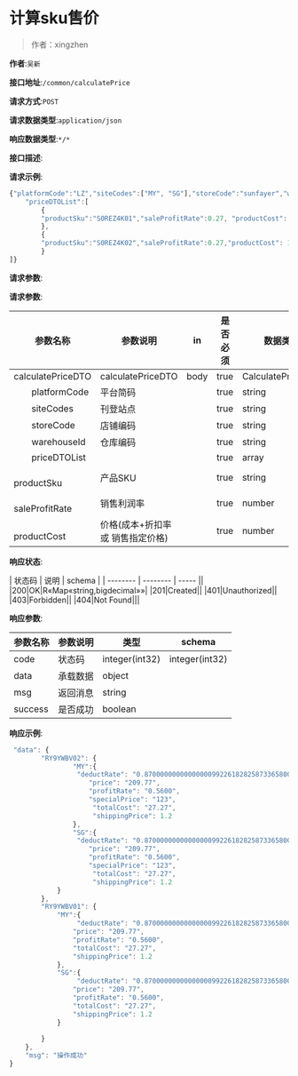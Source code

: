 # 计算sku售价

> 作者：xingzhen

**作者**:`吴新`

**接口地址**:`/common/calculatePrice`


**请求方式**:`POST`


**请求数据类型**:`application/json`


**响应数据类型**:`*/*`


**接口描述**:


**请求示例**:


```javascript
{"platformCode":"LZ","siteCodes":["MY", "SG"],"storeCode":"sunfayer","warehouseId":1,
	"priceDTOList":[
		{
		"productSku":"S0REZ4K01","saleProfitRate":0.27, "productCost": 12,
		},
		{
		"productSku":"S0REZ4K02","saleProfitRate":0.27,"productCost": 13,
		}
]}
```


**请求参数**:


**请求参数**:


| 参数名称 | 参数说明 | in    | 是否必须 | 数据类型 | schema |
| -------- | -------- | ----- | -------- | -------- | ------ |
|calculatePriceDTO|calculatePriceDTO|body|true|CalculatePriceDTO|CalculatePriceDTO|
|&emsp;&emsp;platformCode|平台简码||true|string||
|&emsp;&emsp;siteCodes|刊登站点||true|string||
|&emsp;&emsp;storeCode|店铺编码||true|string||
|&emsp;&emsp;warehouseId|仓库编码||true|string||
|&emsp;&emsp;priceDTOList|||true|array|PriceDTO|
|&emsp;&emsp;&emsp;&emsp;productSku|产品SKU||true|string||
|&emsp;&emsp;&emsp;&emsp;saleProfitRate|销售利润率||true|number|||
|&emsp;&emsp;&emsp;&emsp;productCost|价格(成本+折扣率 或 销售指定价格)||true|number|||


**响应状态**:


| 状态码 | 说明 | schema |
| -------- | -------- | ----- ||
|200|OK|R«Map«string,bigdecimal»»|
|201|Created||
|401|Unauthorized||
|403|Forbidden||
|404|Not Found|||


**响应参数**:


| 参数名称 | 参数说明 | 类型 | schema |
| -------- | -------- | ----- |----- |
|code|状态码|integer(int32)|integer(int32)|
|data|承载数据|object||
|msg|返回消息|string||
|success|是否成功|boolean|||


**响应示例**:
```javascript
 "data": {
        "RY9YWBV02": {
				"MY":{
				 "deductRate": "0.870000000000000009922618282587336580036208033561706542968750",
					"price": "209.77",
					"profitRate": "0.5600",
					"specialPrice": "123",
					 "totalCost": "27.27",
					 "shippingPrice": 1.2
				},
				"SG":{
				 "deductRate": "0.870000000000000009922618282587336580036208033561706542968750",
					"price": "209.77",
					"profitRate": "0.5600",
					"specialPrice": "123",
					 "totalCost": "27.27",
					 "shippingPrice": 1.2
			}
        },
        "RY9YWBV01": {
            "MY":{
				 "deductRate": "0.870000000000000009922618282587336580036208033561706542968750",
				"price": "209.77",
				"profitRate": "0.5600",
				"totalCost": "27.27",
				"shippingPrice": 1.2
			},
			"SG":{
			     "deductRate": "0.870000000000000009922618282587336580036208033561706542968750",
				"price": "209.77",
				"profitRate": "0.5600",
				"totalCost": "27.27",
				"shippingPrice": 1.2
			}
           
        }
    },
    "msg": "操作成功"
}
```